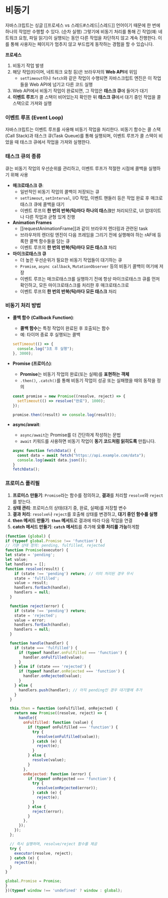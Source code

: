 # 비동기
자바스크립트는 싱글 [[프로세스 vs 스레드#스레드|스레드]] 언어이기 때문에 한 번에 하나의 작업만 수행할 수 있다. (순차 실행) 그렇기에 비동기 처리를 통해 긴 작업(예: 네트워크 요청, 파일 읽기)이 실행되는 동안 다른 작업을 차단하지 않고 계속 진행한다. 이를 통해 사용자는 페이지가 멈추지 않고 부드럽게 동작하는 경험을 할 수 있습니다.

**프로세스**
1. 비동기 작업 발생
2. 해당 작업(타이머, 네트워크 요청 등)은 브라우저의 **Web API**에 위임
	- `setTimeout`이나 `fetch`와 같은 작업이 수행되면 자바스크립트 엔진은 이 작업들을 Web API에 넘기고 다른 코드 실행
3. Web API에서 비동기 작업이 완료되면, 그 작업은 **태스크 큐**에 들어가 대기
4. **이벤트 루프**가 콜 스택이 비어있는지 확인한 뒤 **태스크 큐**에서 대기 중인 작업을 콜 스택으로 가져와 실행

### 이벤트 루프 (Event Loop)
자바스크립트는 이벤트 루프를 사용해 비동기 작업을 처리한다. 비동기 함수는 콜 스택(Call Stack)과 태스크 큐(Task Queue)를 통해 실행되며, 이벤트 루프가 콜 스택이 비었을 때 태스크 큐에서 작업을 가져와 실행한다.

### 태스크 큐의 종류
큐는 비동기 작업의 우선순위를 관리하고, 이벤트 루프가 적절한 시점에 콜백을 실행하기 위해 사용

- **매크로태스크 큐**: 
	- 일반적인 비동기 작업의 콜백이 저장되는 큐
	- `setTimeout`, `setInterval`, I/O 작업, 이벤트 핸들러 등은 작업 완료 후 매크로태스크 큐에 콜백을 대기
	- 이벤트 루프의 **한 번의 반복(틱)마다 하나의 태스크**만 처리되므로, UI 업데이트나 다른 작업과 균형 있게 진행
- **Animation Frames** 
	- [[requestAnimationFrame]]과 같이 브라우저 렌더링과 관련된 task
	- 브라우저의 렌더링 엔진이 다음 프레임을 그리기 전에 실행해야 하는 rAF에 등록한 콜백 함수들을 담는 큐
	- 이벤트 루프의 **한 번의 반복(틱)마다 모든 태스크** 처리
- **마이크로태스크 큐**
	- 더 높은 우선순위가 필요한 비동기 작업들이 대기하는 큐
	- `Promise`, `async callback`, `MutationObserver` 등의 비동기 콜백이 여기에 저장
	- 이벤트 루프는 매크로태스크를 실행하기 전에 항상 마이크로태스크 큐를 먼저 확인하고, 모든 마이크로태스크를 처리한 후 매크로태스크로
	- 이벤트 루프의 **한 번의 반복(틱)마다 모든 태스크** 처리


### 비동기 처리 방법

- **콜백 함수 (Callback Function)**:
    
    - **콜백 함수**는 특정 작업이 완료된 후 호출되는 함수
    - 예: 타이머 종료 후 실행되는 콜백
    
    ```jsx
    setTimeout(() => {
      console.log("3초 후 실행");
    }, 3000);
    ```
    
- **Promise (프로미스)**:
    
    - **Promise**는 비동기 작업의 완료(또는 실패)를 **표현하는 객체**
    - `.then()`, `.catch()`를 통해 비동기 작업이 성공 또는 실패했을 때의 동작을 정의
    
    ```jsx
    const promise = new Promise((resolve, reject) => {
      setTimeout(() => resolve("완료"), 1000);
    });
    
    promise.then((result) => console.log(result));
    
    ```
    
- **async/await**:
    
    - `async/await`는 Promise를 더 간단하게 작성하는 문법
    - `await` 키워드를 사용하면 비동기 작업이 **동기 코드처럼 읽히도록** 만듭니다.
    
    ```jsx
    async function fetchData() {
      const data = await fetch("https://api.example.com/data");
      console.log(await data.json());
    }
    fetchData();
    ```



### 프로미스 폴리필
1. **프로미스 만들기**: `Promise`라는 함수를 정의하고, **결과**를 처리할 `resolve`와 `reject`를 받는다.
2. **상태 관리**: 프로미스의 상태(대기 중, 완료, 실패)를 저장할 변수
3. **결과 처리**: `resolve`나 `reject`를 호출해 상태를 변경하고, **대기 중인 함수를 실행**
4. **then 메서드 만들기**: **`then` 메서드**로 결과에 따라 다음 작업을 연결
5. **catch 메서드 만들기**: **`catch` 메서드**를 추가해 **오류 처리를 가능**하게함


```jsx
(function (global) {
if (typeof global.Promise !== 'function') {
// 기본 상태 정의: pending, fulfilled, rejected
function Promise(executor) {
let state = 'pending';
let value;
let handlers = [];
function resolve(result) {
    if (state !== 'pending') return; // 이미 처리된 경우 무시
    state = 'fulfilled';
    value = result;
    handlers.forEach(handle);
    handlers = null;
  }

  function reject(error) {
    if (state !== 'pending') return;
    state = 'rejected';
    value = error;
    handlers.forEach(handle);
    handlers = null;
  }

  function handle(handler) {
    if (state === 'fulfilled') {
      if (typeof handler.onFulfilled === 'function') {
        handler.onFulfilled(value);
      }
    } else if (state === 'rejected') {
      if (typeof handler.onRejected === 'function') {
        handler.onRejected(value);
      }
    } else {
      handlers.push(handler); // 아직 pending인 경우 대기열에 추가
    }
  }

  this.then = function (onFulfilled, onRejected) {
    return new Promise((resolve, reject) => {
      handle({
        onFulfilled: function (value) {
          if (typeof onFulfilled === 'function') {
            try {
              resolve(onFulfilled(value));
            } catch (e) {
              reject(e);
            }
          } else {
            resolve(value);
          }
        },
        onRejected: function (error) {
          if (typeof onRejected === 'function') {
            try {
              resolve(onRejected(error));
            } catch (e) {
              reject(e);
            }
          } else {
            reject(error);
          }
        },
      });
    });
  };

  // 즉시 실행하며, resolve/reject 함수를 제공
  try {
    executor(resolve, reject);
  } catch (e) {
    reject(e);
  }
}

global.Promise = Promise;
}
})(typeof window !== 'undefined' ? window : global);
```